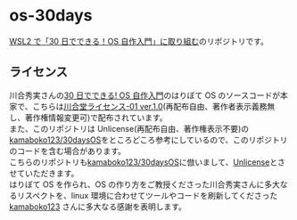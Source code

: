 # os-30days

[WSL2 で「30 日でできる！OS 自作入門」に取り組む](https://zenn.dev/sassan/scraps/28f5277ce2bda0)のリポジトリです。

## ライセンス

川合秀実さんの[30 日でできる! OS 自作入門](https://www.amazon.co.jp/dp/B00IR1HYI0)のはりぼて OS のソースコードが本家で、こちらは[川合堂ライセンス-01 ver.1.0](https://osdn.net/projects/hige/docs/license/ja/1/license.html)(再配布自由、著作者表示義務無し、著作権情報変更可)で配布されています。  
また、このリポジトリは Unlicense(再配布自由、著作権表示不要)の[kamaboko123/30daysOS](https://github.com/kamaboko123/30daysOS/tree/develop)をところどころ参考にしているので、このリポジトリのコードを含む場合があります。  
こちらのリポジトリも[kamaboko123/30daysOS](https://github.com/kamaboko123/30daysOS/tree/develop)に倣いまして、[Unlicense](./LICENSE)とさせていただきます。  
はりぼて OS を作られ、OS の作り方をご教授くださった川合秀実さんに多大なるリスペクトを、linux 環境に合わせてツールやコードを刷新してくださった [kamaboko123](https://github.com/kamaboko123) さんに多大なる感謝を表明します。
